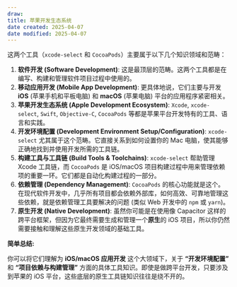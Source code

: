 ```yaml
---
draw:
title: 苹果开发生态系统
date created: 2025-04-07
date modified: 2025-04-07
---
```


这两个工具（`xcode-select` 和 `CocoaPods`）主要属于以下几个知识领域和范畴：

1. **软件开发 (Software Development)**: 这是最顶层的范畴。这两个工具都是在编写、构建和管理软件项目过程中使用的。
2. **移动应用开发 (Mobile App Development)**: 更具体地说，它们主要与开发 **iOS** (苹果手机和平板电脑) 和 **macOS** (苹果电脑) 平台的应用程序紧密相关。
3. **苹果开发生态系统 (Apple Development Ecosystem)**: `Xcode`, `xcode-select`, `Swift`, `Objective-C`, `CocoaPods` 等都是苹果平台开发特有的工具、语言和实践。
4. **开发环境配置 (Development Environment Setup/Configuration)**: `xcode-select` 尤其属于这个范畴。它直接关系到如何设置你的 Mac 电脑，使其能够正确地找到并使用开发所需的工具链。
5. **构建工具与工具链 (Build Tools & Toolchains)**: `xcode-select` 帮助管理 Xcode 工具链，而 `CocoaPods` 是 iOS/macOS 项目构建过程中用来管理依赖项的重要一环。它们都是自动化构建过程的一部分。
6. **依赖管理 (Dependency Management)**: `CocoaPods` 的核心功能就是这个。在现代软件开发中，几乎所有项目都会依赖外部库，如何高效、可靠地管理这些依赖，就是依赖管理工具要解决的问题 (类似 Web 开发中的 `npm` 或 `yarn`)。
7. **原生开发 (Native Development)**: 虽然你可能是在使用像 Capacitor 这样的跨平台框架，但因为它最终需要生成和管理一个**原生**的 iOS 项目，所以你仍然需要接触和理解这些原生开发领域的基础工具。

**简单总结:**

你可以将它们理解为 **iOS/macOS 应用开发** 这个大领域下，关于 **“开发环境配置”** 和 **“项目依赖与构建管理”** 方面的具体工具知识。即使是做跨平台开发，只要涉及到苹果的 iOS 平台，这些底层的原生工具链知识往往是绕不开的。
